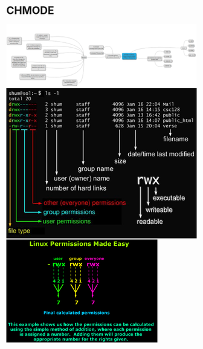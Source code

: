 # CHMODE
![Alt Text](https://github.com/vutran-maldini/devops/blob/master/chmode_tutorial/images/chmode.PNG)
![Alt Text](https://github.com/vutran-maldini/devops/blob/master/chmode_tutorial/images/permissions_overview.jpg)
![Alt Text](https://github.com/vutran-maldini/devops/blob/master/chmode_tutorial/images/permission_values.gif)
